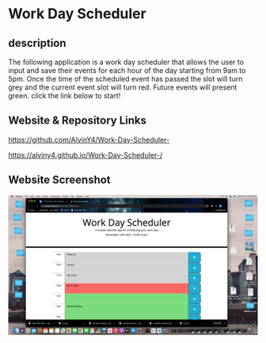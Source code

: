 # Work Day Scheduler 
## description
The following application is a work day scheduler that allows the user to input and save their events for each hour of the day starting from 9am to 5pm. 
Once the time of the scheduled event has passed the slot will turn grey and the current event slot will turn red. Future events will present green. click the link below to start! 

## Website & Repository Links 

https://github.com/AlvinY4/Work-Day-Scheduler-

https://alviny4.github.io/Work-Day-Scheduler-/ 

## Website Screenshot

<img  width="964" src=https://github.com/AlvinY4/Work-Day-Scheduler-/blob/main/assets/images/WorkDaySchedulerScreenshot.png>  

